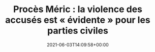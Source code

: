 ---
title: "Procès Méric : la violence des accusés est « évidente » pour les parties civiles"
date: 2021-06-03T14:09:58+00:00
concerned:
  - joseph-hazan
press:
  title: Le Figaro
  url: https://www.lefigaro.fr/faits-divers/proces-meric-la-violence-des-accuses-est-evidente-pour-les-parties-civiles-20210603
---